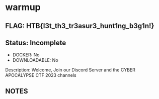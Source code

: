 # warmup

## FLAG: HTB{l3t_th3_tr3asur3_hunt1ng_b3g1n!}

## Status: Incomplete

+ DOCKER: No
+ DOWNLOADABLE: No

Description: Welcome, Join our Discord Server and the CYBER APOCALYPSE CTF 2023 channels

## NOTES
